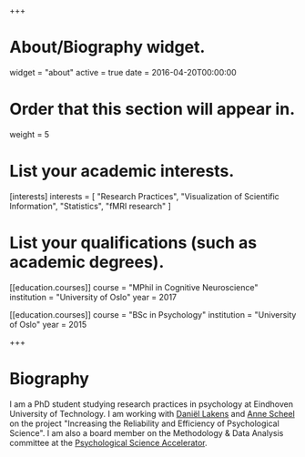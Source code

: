 +++
# About/Biography widget.
widget = "about"
active = true
date = 2016-04-20T00:00:00

# Order that this section will appear in.
weight = 5

# List your academic interests.
[interests]
  interests = [
    "Research Practices",
    "Visualization of Scientific Information",
    "Statistics",
    "fMRI research"
  ]

# List your qualifications (such as academic degrees).
[[education.courses]]
  course = "MPhil in Cognitive Neuroscience"
  institution = "University of Oslo"
  year = 2017

[[education.courses]]
  course = "BSc in Psychology"
  institution = "University of Oslo"
  year = 2015
 
+++

# Biography

I am a PhD student studying research practices in psychology at Eindhoven University of Technology. I am working with [Daniël Lakens](https://twitter.com/lakens) and [Anne Scheel](https://twitter.com/annemscheel) on the project "Increasing the Reliability and Efficiency of Psychological Science". I am also a board member on the Methodology & Data Analysis committee at the [Psychological Science Accelerator](https://psysciacc.org/). 
